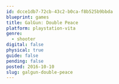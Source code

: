 ```yaml
---
id: dcce1db7-72cb-43c2-b0ca-f8b525b9bbda
blueprint: games
title: GalGun: Double Peace
platform: playstation-vita
genre:
  - shooter
digital: false
physical: true
guide: false
pending: false
posted: 2016-10-10
slug: galgun-double-peace
---
```

